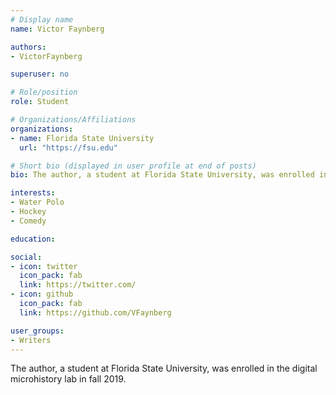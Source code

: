 ```yaml
---
# Display name
name: Victor Faynberg

authors:
- VictorFaynberg

superuser: no

# Role/position
role: Student

# Organizations/Affiliations
organizations:
- name: Florida State University
  url: "https://fsu.edu"

# Short bio (displayed in user profile at end of posts)
bio: The author, a student at Florida State University, was enrolled in the digital microhistory lab in fall 2019. Has been playing Water Polo since 2014, including training with the Hungarian Junior National Team. Led club team to multiple Florida Tournament Victories. 

interests: 
- Water Polo
- Hockey
- Comedy

education:

social:
- icon: twitter
  icon_pack: fab
  link: https://twitter.com/
- icon: github
  icon_pack: fab
  link: https://github.com/VFaynberg

user_groups:
- Writers
---
```

The author, a student at Florida State University, was enrolled in the digital microhistory lab in fall 2019.
